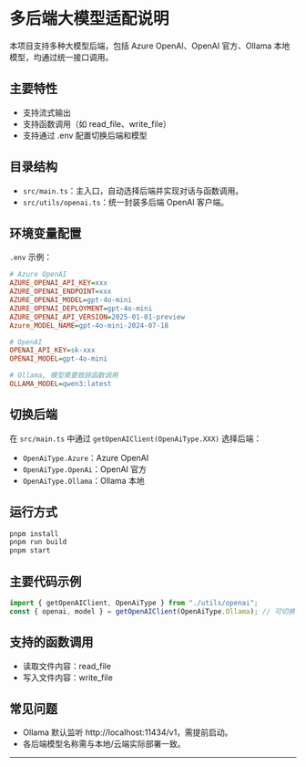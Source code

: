 # 多后端大模型适配说明

本项目支持多种大模型后端，包括 Azure OpenAI、OpenAI 官方、Ollama 本地模型，均通过统一接口调用。

## 主要特性
- 支持流式输出
- 支持函数调用（如 read_file、write_file）
- 支持通过 .env 配置切换后端和模型

## 目录结构
- `src/main.ts`：主入口，自动选择后端并实现对话与函数调用。
- `src/utils/openai.ts`：统一封装多后端 OpenAI 客户端。

## 环境变量配置
`.env` 示例：

```ini
# Azure OpenAI
AZURE_OPENAI_API_KEY=xxx
AZURE_OPENAI_ENDPOINT=xxx
AZURE_OPENAI_MODEL=gpt-4o-mini
AZURE_OPENAI_DEPLOYMENT=gpt-4o-mini
AZURE_OPENAI_API_VERSION=2025-01-01-preview
Azure_MODEL_NAME=gpt-4o-mini-2024-07-18

# OpenAI
OPENAI_API_KEY=sk-xxx
OPENAI_MODEL=gpt-4o-mini

# Ollama, 模型需要致辞函数调用
OLLAMA_MODEL=qwen3:latest
```

## 切换后端
在 `src/main.ts` 中通过 `getOpenAIClient(OpenAiType.XXX)` 选择后端：
- `OpenAiType.Azure`：Azure OpenAI
- `OpenAiType.OpenAi`：OpenAI 官方
- `OpenAiType.Ollama`：Ollama 本地

## 运行方式
```bash
pnpm install
pnpm run build
pnpm start
```

## 主要代码示例

```typescript
import { getOpenAIClient, OpenAiType } from "./utils/openai";
const { openai, model } = getOpenAIClient(OpenAiType.Ollama); // 可切换
```

## 支持的函数调用
- 读取文件内容：read_file
- 写入文件内容：write_file

## 常见问题
- Ollama 默认监听 http://localhost:11434/v1，需提前启动。
- 各后端模型名称需与本地/云端实际部署一致。

---